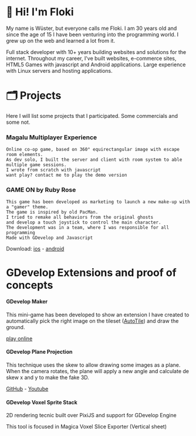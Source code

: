 # 👋 Hi! I'm Floki 

My name is Wüster, but everyone calls me Floki. I am 30 years old and since the age of 15 I have been venturing into the programming world. I grew up on the web and learned a lot from it.

Full stack developer with 10+ years building websites and solutions for the internet. Throughout my career, I've built websites, e-commerce sites, HTML5 Games with javascript and Android applications. Large experience with Linux servers and hosting applications.

# 🗂 Projects
 Here I will list some projects that I participated. Some commercials and some not.
 
 ### Magalu Multiplayer Experience
    Online co-op game, based on 360° equirectangular image with escape room elements. 
    As dev solo, I built the server and client with room system to able multiple game sessions. 
    I wrote from scratch with javascript
    want play? contact me to play the demo version
 
 ### GAME ON by Ruby Rose
    This game has been developed as marketing to launch a new make-up with a "gamer" theme.
    The game is inspired by old PacMan. 
    I tried to remake all behaviors from the original ghosts 
    and develop a touch joystick to control the main character.
    The development was in a team, where I was responsible for all programming
    Made with GDevelop and Javascript

 Download: [ios](https://apps.apple.com/gt/app/game-on-by-ruby-rose/id1583127165?l=en) - 
 [android](https://play.google.com/store/apps/details?id=ornilo.games.rubyrosegameon&hl=pt_BR&gl=US)
 
 # GDevelop Extensions and proof of concepts
 
 #### GDevelop Maker
 This mini-game has been developed to show an extension I have created to automatically pick the right image on the tileset ([AutoTile](https://github.com/FlokiTV/GDevelop-AutoTile)) and draw the ground.

 [play online](http://gdevelop-maker.herokuapp.com/#162,216&180,216&198,216&198,108&198,90&198,72&54,72&54,90&54,108&54,126&72,72&72,108&108,72&108,90&108,108&108,126&126,126&162,126&162,108&162,90&162,72&180,72&180,126&198,126&234,72&234,90&234,108&234,126&270,72&270,90&252,108&270,126&306,126&306,108&306,72)

 #### GDevelop Plane Projection
 This technique uses the skew to allow drawing some images as a plane. When the camera rotates, the plane will apply a new angle and calculate de skew x and y to make the fake 3D.

 [GitHub](https://github.com/FlokiTV/GDevelop-Plane-Projection) -
 [Youtube](https://www.youtube.com/watch?v=bOw7IpG33VE)

 #### GDevelop Voxel Sprite Stack
 2D rendering tecnic built over PixiJS and support for GDevelop Engine
 
 This tool is focused in Magica Voxel Slice Exporter (Vertical sheet)
